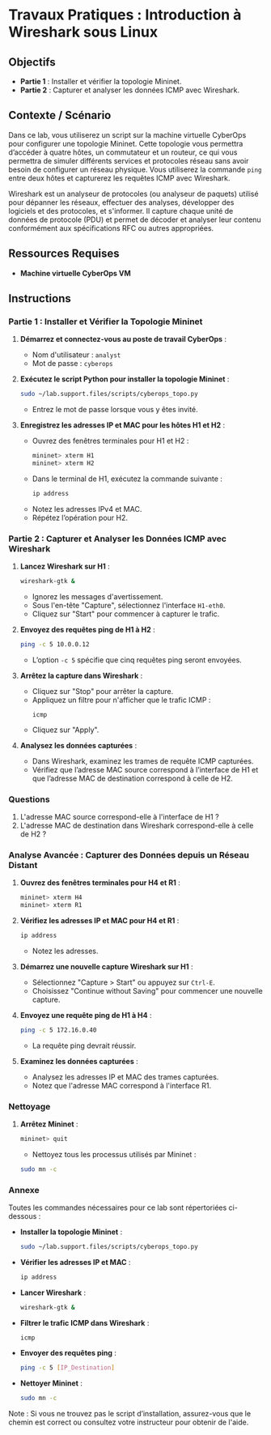 # Travaux Pratiques : Introduction à Wireshark sous Linux

## Objectifs

- **Partie 1** : Installer et vérifier la topologie Mininet.
- **Partie 2** : Capturer et analyser les données ICMP avec Wireshark.

## Contexte / Scénario

Dans ce lab, vous utiliserez un script sur la machine virtuelle CyberOps pour configurer une topologie Mininet. Cette topologie vous permettra d’accéder à quatre hôtes, un commutateur et un routeur, ce qui vous permettra de simuler différents services et protocoles réseau sans avoir besoin de configurer un réseau physique. Vous utiliserez la commande `ping` entre deux hôtes et capturerez les requêtes ICMP avec Wireshark.

Wireshark est un analyseur de protocoles (ou analyseur de paquets) utilisé pour dépanner les réseaux, effectuer des analyses, développer des logiciels et des protocoles, et s'informer. Il capture chaque unité de données de protocole (PDU) et permet de décoder et analyser leur contenu conformément aux spécifications RFC ou autres appropriées.

## Ressources Requises

- **Machine virtuelle CyberOps VM**

## Instructions

### Partie 1 : Installer et Vérifier la Topologie Mininet

1. **Démarrez et connectez-vous au poste de travail CyberOps** :
   - Nom d'utilisateur : `analyst`
   - Mot de passe : `cyberops`

2. **Exécutez le script Python pour installer la topologie Mininet** :
   ```bash
   sudo ~/lab.support.files/scripts/cyberops_topo.py
   ```
   - Entrez le mot de passe lorsque vous y êtes invité.

3. **Enregistrez les adresses IP et MAC pour les hôtes H1 et H2** :
   - Ouvrez des fenêtres terminales pour H1 et H2 :
     ```bash
     mininet> xterm H1
     mininet> xterm H2
     ```
   - Dans le terminal de H1, exécutez la commande suivante :
     ```bash
     ip address
     ```
   - Notez les adresses IPv4 et MAC.
   - Répétez l’opération pour H2.

### Partie 2 : Capturer et Analyser les Données ICMP avec Wireshark

1. **Lancez Wireshark sur H1** :
   ```bash
   wireshark-gtk &
   ```
   - Ignorez les messages d'avertissement.
   - Sous l'en-tête "Capture", sélectionnez l'interface `H1-eth0`.
   - Cliquez sur "Start" pour commencer à capturer le trafic.

2. **Envoyez des requêtes ping de H1 à H2** :
   ```bash
   ping -c 5 10.0.0.12
   ```
   - L’option `-c 5` spécifie que cinq requêtes ping seront envoyées.

3. **Arrêtez la capture dans Wireshark** :
   - Cliquez sur "Stop" pour arrêter la capture.
   - Appliquez un filtre pour n'afficher que le trafic ICMP :
     ```text
     icmp
     ```
   - Cliquez sur "Apply".

4. **Analysez les données capturées** :
   - Dans Wireshark, examinez les trames de requête ICMP capturées.
   - Vérifiez que l’adresse MAC source correspond à l’interface de H1 et que l’adresse MAC de destination correspond à celle de H2.

### Questions

1. L'adresse MAC source correspond-elle à l'interface de H1 ?
2. L'adresse MAC de destination dans Wireshark correspond-elle à celle de H2 ?

### Analyse Avancée : Capturer des Données depuis un Réseau Distant

1. **Ouvrez des fenêtres terminales pour H4 et R1** :
   ```bash
   mininet> xterm H4
   mininet> xterm R1
   ```

2. **Vérifiez les adresses IP et MAC pour H4 et R1** :
   ```bash
   ip address
   ```
   - Notez les adresses.

3. **Démarrez une nouvelle capture Wireshark sur H1** :
   - Sélectionnez "Capture > Start" ou appuyez sur `Ctrl-E`.
   - Choisissez "Continue without Saving" pour commencer une nouvelle capture.

4. **Envoyez une requête ping de H1 à H4** :
   ```bash
   ping -c 5 172.16.0.40
   ```
   - La requête ping devrait réussir.

5. **Examinez les données capturées** :
   - Analysez les adresses IP et MAC des trames capturées.
   - Notez que l'adresse MAC correspond à l'interface R1.

### Nettoyage

1. **Arrêtez Mininet** :
   ```bash
   mininet> quit
   ```
   - Nettoyez tous les processus utilisés par Mininet :
   ```bash
   sudo mn -c
   ```

### Annexe

Toutes les commandes nécessaires pour ce lab sont répertoriées ci-dessous :

- **Installer la topologie Mininet** :
  ```bash
  sudo ~/lab.support.files/scripts/cyberops_topo.py
  ```

- **Vérifier les adresses IP et MAC** :
  ```bash
  ip address
  ```

- **Lancer Wireshark** :
  ```bash
  wireshark-gtk &
  ```

- **Filtrer le trafic ICMP dans Wireshark** :
  ```text
  icmp
  ```

- **Envoyer des requêtes ping** :
  ```bash
  ping -c 5 [IP_Destination]
  ```

- **Nettoyer Mininet** :
  ```bash
  sudo mn -c
  ```

Note : Si vous ne trouvez pas le script d’installation, assurez-vous que le chemin est correct ou consultez votre instructeur pour obtenir de l'aide.

